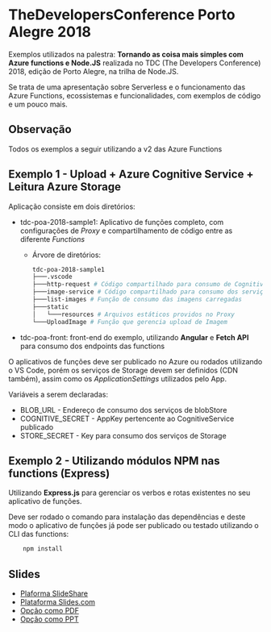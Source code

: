 # TheDevelopersConference Porto Alegre 2018

Exemplos utilizados na palestra: **Tornando as coisa mais simples com Azure functions e Node.JS** realizada no TDC (The Developers Conference) 2018, edição de Porto Alegre, na trilha de Node.JS.

Se trata de uma apresentação sobre Serverless e o funcionamento das Azure Functions, ecossistemas e funcionalidades, com exemplos de código e um pouco mais.

## Observação

Todos os exemplos a seguir utilizando a v2 das Azure Functions

## Exemplo 1 - Upload + Azure Cognitive Service + Leitura Azure Storage

Aplicação consiste em dois diretórios:

* tdc-poa-2018-sample1: Aplicativo de funções completo, com configurações de _Proxy_ e compartilhamento de código entre as diferente _Functions_
    * Árvore de diretórios:
        ``` bash
        tdc-poa-2018-sample1
        ├───.vscode
        ├───http-request # Código compartilhado para consumo de Cognitive Service
        ├───image-service # Código compartilhado para consumo dos serviços de Storage, necessário rodar 'npm install'
        ├───list-images # Função de consumo das imagens carregadas
        ├───static
        │   └───resources # Arquivos estáticos providos no Proxy
        └───UploadImage # Função que gerencia upload de Imagem
        ```

* tdc-poa-front: front-end do exemplo, utilizando **Angular** e **Fetch API** para consumo dos endpoints das functions

O aplicativos de funções deve ser publicado no Azure ou rodados utilizando o VS Code, porém os serviços de Storage devem ser definidos (CDN também), assim como os *ApplicationSettings* utilizados pelo App.

Variáveis a serem declaradas:

* BLOB_URL - Endereço de consumo dos serviços de blobStore
* COGNITIVE_SECRET - AppKey pertencente ao CognitiveService publicado
* STORE_SECRET - Key para consumo dos serviços de Storage

## Exemplo 2 - Utilizando módulos NPM nas functions (Express)

Utilizando **Express.js** para gerenciar os verbos e rotas existentes no seu aplicativo de funções.

Deve ser rodado o comando para instalação das dependências e deste modo o aplicativo de funções já pode ser publicado ou testado utilizando o CLI das functions:

```bash
    npm install
```

## Slides

* [Plaforma SlideShare](https://www.slideshare.net/MatheusDonizeteMatos/tornando-as-coisas-mais-simples-com-azure-functions-e-nodejs)
* [Plataforma Slides.com](https://slides.com/matheusdonizete/deck-10-12)
* [Opção como PDF](/azure-functions-nodejs.pdf)
* [Opção como PPT](/azure-functions-nodejs.pptx)